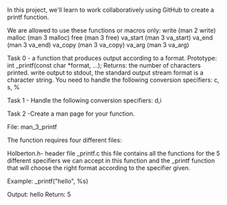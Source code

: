 In this project, we'll learn to work collaboratively using GitHub to create a
printf function.

We are allowed to use these functions or macros only:
write (man 2 write)
malloc (man 3 malloc)
free (man 3 free)
va_start (man 3 va_start)
va_end (man 3 va_end)
va_copy (man 3 va_copy)
va_arg (man 3 va_arg)

Task 0 - a function that produces output according to a format.
Prototype: int _printf(const char *format, ...);
Returns: the number of characters printed.
write output to stdout, the standard output stream
format is a character string. You need to handle the following conversion
specifiers:
c, s, %

Task 1 - Handle the following conversion specifiers: d,i

Task 2 -Create a man page for your function.

File: man_3_printf

The function requires four different files:

Holberton.h- header file
_printf.c this file contains all the functions for the 5 different specifiers
we can accept in this function and the _printf function that will choose the
right format according to the specifier given.

Example:
_printf("hello", %s)

Output: hello
Return: 5